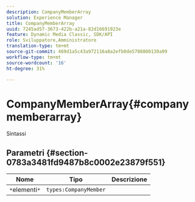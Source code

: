 ```yaml
---
description: CompanyMemberArray
solution: Experience Manager
title: CompanyMemberArray
uuid: 7245ad57-3673-422b-a21a-82d16691923e
feature: Dynamic Media Classic, SDK/API
role: Sviluppatore,Amministratore
translation-type: tm+mt
source-git-commit: 469d1a5c43a972116a8a2efb0de5708800130a99
workflow-type: tm+mt
source-wordcount: '16'
ht-degree: 31%

---
```



# CompanyMemberArray{#companymemberarray}

Sintassi

## Parametri {#section-0783a3481fd9487b8c0002e23879f551}

| Nome | Tipo | Descrizione |
|---|---|---|
| `*`elementi`*` | `types:CompanyMember` |  |

